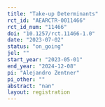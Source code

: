 ```yaml
---
title: "Take-up Determinants"
rct_id: "AEARCTR-0011466"
rct_id_num: "11466"
doi: "10.1257/rct.11466-1.0"
date: "2023-07-02"
status: "on_going"
jel: ""
start_year: "2023-05-01"
end_year: "2024-12-08"
pi: "Alejandro Zentner"
pi_other: ""
abstract: "nan"
layout: registration
---
```


